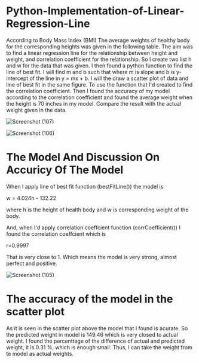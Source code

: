 # Python-Implementation-of-Linear-Regression-Line


According to Body Mass Index (BMI) The average weights of healthy body for the corresponding heights was given in the following table. The aim was to find a linear regression line for the relationship between height and weight, and correlation coefficient for the relationship. So I create two list h and w for the data that was given. I then found a python function to find the line of best fit. I will find m and b such that where m is slope and b is y-intercept of the line in  y = mx + b. I will the draw a scatter plot of data and line of best fit in the same figure. To use the function that I'd created to find the correlation coefficient. Then I found the accuracy of my model according to the correlation coefficient and found the average weight when the height is 70 inches in my model. Compare the result with the actual weight given in the data.





![Screenshot (107)](https://github.com/deonjr04/Python-Implementation-of-Linear-Regression-Line/assets/146729697/2f6961b8-980c-473a-a7df-8cf6557bc4fb)

![Screenshot (106)](https://github.com/deonjr04/Python-Implementation-of-Linear-Regression-Line/assets/146729697/fe36d604-b69b-416f-8412-86006c86b62f)




# The Model And Discussion On Accuricy Of The Model
When I apply line of best fit function (bestFitLine()) the model is

w = 4.024h - 132.22

where h is the height of health body and w is corresponding weight of the body.

And, when I'd apply correlation coeffcient function (corrCoefficient()) I found the correlation coeffcient which is

r=0.9997

That is very close to 1. Which means the model is very strong, almost perfect and positive.


![Screenshot (105)](https://github.com/deonjr04/Python-Implementation-of-Linear-Regression-Line/assets/146729697/882d576d-8a07-4697-9108-1ecff2d94f55)

# The accuracy of the model in the scatter plot
As it is seen in the scatter plot above the model that I found is acurate. So the predicted weight in model is 149.46 which is very closed to actual weight. I found the percenttage of the difference of actual and predicted weight, it is 0.31 %, which is enough small. Thus, I can take the weight from te model as actual weights.






